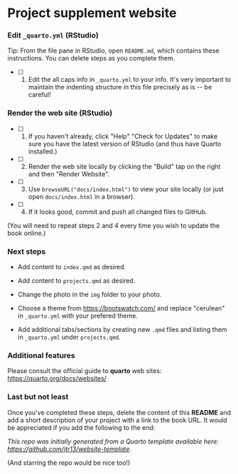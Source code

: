 # Project supplement website


### Edit `_quarto.yml` (RStudio)

Tip: From the file pane in RStudio, open `README.md`, which contains these instructions. You can delete steps as you complete them.

-   [ ] 1. Edit the all caps info in `_quarto.yml` to your info. It's very important to maintain the indenting structure in this file precisely as is -- be careful!

### Render the web site (RStudio)

-   [ ] 1. If you haven't already, click "Help" "Check for Updates" to make sure you have the latest version of RStudio (and thus have Quarto installed.)

-   [ ] 2. Render the web site locally by clicking the "Build" tap on the right and then "Render Website".

-   [ ] 3. Use `browseURL("docs/index.html")` to view your site locally (or just open `docs/index.html` in a browser).

-   [ ] 4. If it looks good, commit and push all changed files to GitHub.

(You will need to repeat steps 2 and 4 every time you wish to update the book online.)

### Next steps

-   Add content to `index.qmd` as desired.

-   Add content to `projects.qmd` as desired.

-   Change the photo in the `img` folder to your photo.

-   Choose a theme from <https://bootswatch.com/> and replace "cerulean" in `_quarto.yml` with your prefered theme.

-   Add additional tabs/sections by creating new `.qmd` files and listing them in `_quarto.yml` under `projects.qmd`.

### Additional features

Please consult the official guide to **quarto** web sites: <https://quarto.org/docs/websites/>

### Last but not least

Once you've completed these steps, delete the content of this **README** and add a short description of your project with a link to the book URL. It would be appreciated if you add the following to the end:

*This repo was initially generated from a Quarto template available here: https://github.com/jtr13/website-template.*

(And starring the repo would be nice too!)
